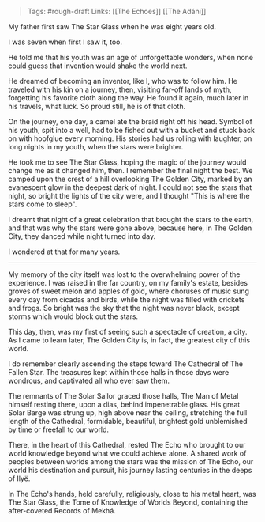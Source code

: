 > Tags: #rough-draft
> Links: [[The Echoes]] [[The Adáni]]

My father first saw The Star Glass when he was eight years old. 

I was seven when first I saw it, too. 

He told me that his youth was an age of unforgettable wonders, when none could guess that invention would shake the world next.

He dreamed of becoming an inventor, like I, who was to follow him. He traveled with his kin on a journey, then, visiting far-off lands of myth, forgetting his favorite cloth along the way. He found it again, much later in his travels, what luck. So proud still, he is of that cloth. 

On the journey, one day, a camel ate the braid right off his head. Symbol of his youth, spit into a well, had to be fished out with a bucket and stuck back on with hoofglue every morning. His stories had us rolling with laughter, on long nights in my youth, when the stars were brighter.

He took me to see The Star Glass, hoping the magic of the journey would change me as it changed him, then. I remember the final night the best. We camped upon the crest of a hill overlooking The Golden City, marked by an evanescent glow in the deepest dark of night. I could not see the stars that night, so bright the lights of the city were, and I thought "This is where the stars come to sleep". 

I dreamt that night of a great celebration that brought the stars to the earth, and that was why the stars were gone above, because here, in The Golden City, they danced while night turned into day.

I wondered at that for many years.

---

My memory of the city itself was lost to the overwhelming power of the experience. I was raised in the far country, on my family's estate, besides groves of sweet melon and apples of gold, where choruses of music sung every day from cicadas and birds, while the night was filled with crickets and frogs. So bright was the sky that the night was never black, except storms which would block out the stars. 

This day, then, was my first of seeing such a spectacle of creation, a city. As I came to learn later, The Golden City is, in fact, the greatest city of this world. 

I do remember clearly ascending the steps toward The Cathedral of The Fallen Star. The treasures kept within those halls in those days were wondrous, and captivated all who ever saw them. 

The remnants of The Solar Sailor graced those halls, The Man of Metal himself resting there, upon a dias, behind impenetrable glass. His great Solar Barge was strung up, high above near the ceiling, stretching the full length of the Cathedral, formidable, beautiful, brightest gold unblemished by time or freefall to our world. 

There, in the heart of this Cathedral, rested The Echo who brought to our world knowledge beyond what we could achieve alone. A shared work of peoples between worlds among the stars was the mission of The Echo, our world his destination and pursuit, his journey lasting centuries in the deeps of Ilyë.

In The Echo's hands, held carefully, religiously, close to his metal heart, was The Star Glass, the Tome of Knowledge of Worlds Beyond, containing the after-coveted Records of Mekhá.

